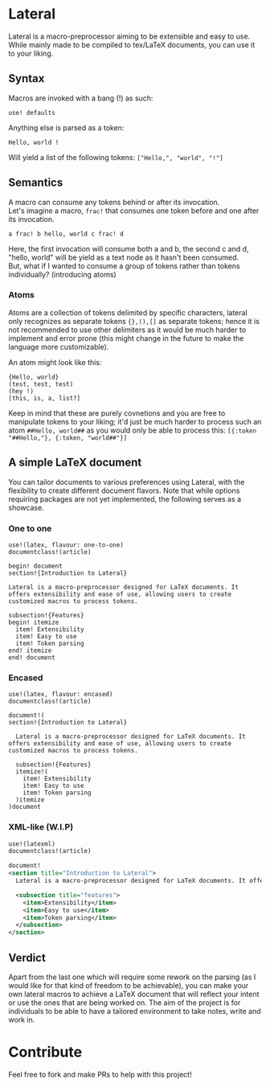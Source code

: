 # Lateral

Lateral is a macro-preprocessor aiming to be extensible and easy to use.
While mainly made to be compiled to tex/LaTeX documents, you can use it to your liking.

## Syntax
Macros are invoked with a bang (!) as such:   
```
use! defaults
```
Anything else is parsed as a token:  
```
Hello, world !
```
Will yield a list of the following tokens: `["Hello,", "world", "!"]`

## Semantics
A macro can consume any tokens behind or after its invocation.  
Let's imagine a macro, `frac!` that consumes one token before and one after its invocation.
```
a frac! b hello, world c frac! d
```

Here, the first invocation will consume both a and b, the second c and d, "hello, world" will be yield as a text node as it hasn't been consumed.  
But, what if I wanted to consume a group of tokens rather than tokens individually?  (introducing atoms)

### Atoms
Atoms are a collection of tokens delimited by specific characters, lateral only recognizes as separate tokens `{},(),[]` as separate tokens; hence it is not recommended to use other delimiters as it would be much harder to implement and error prone (this might change in the future to make the language more customizable).

An atom might look like this: 
```
{Hello, world}
(test, test, test)
(hey !)
[this, is, a, list?]
```
Keep in mind that these are purely covnetions and you are free to manipulate tokens to your liking; it'd just be much harder to process such an atom `##Hello, world##` as you would only be able to process this: `[{:token "##Hello,"}, {:token, "world##"}]`  
## A simple LaTeX document

You can tailor documents to various preferences using Lateral, with the flexibility to create different document flavors. Note that while options requiring packages are not yet implemented, the following serves as a showcase.
### One to one
```
use!(latex, flavour: one-to-one)
documentclass!(article)

begin! document
section!{Introduction to Lateral}

Lateral is a macro-preprocessor designed for LaTeX documents. It offers extensibility and ease of use, allowing users to create customized macros to process tokens.

subsection!{Features}
begin! itemize
  item! Extensibility
  item! Easy to use
  item! Token parsing
end! itemize
end! document
```

### Encased
```
use!(latex, flavour: encased)
documentclass!(article)

document!(
section!{Introduction to Lateral}

  Lateral is a macro-preprocessor designed for LaTeX documents. It offers extensibility and ease of use, allowing users to create customized macros to process tokens.

  subsection!{Features}
  itemize!(
    item! Extensibility
    item! Easy to use
    item! Token parsing
  )itemize
)document
```


### XML-like (W.I.P)
```xml
use!(latexml)
documentclass!(article)

document!
<section title="Introduction to Lateral">
  Lateral is a macro-preprocessor designed for LaTeX documents. It offers extensibility and ease of use, allowing users to create customized macros to process tokens.

  <subsection title="features">
    <item>Extensibility</item>
    <item>Easy to use</item>
    <item>Token parsing</item>
  </subsection>
</section>
```

## Verdict
Apart from the last one which will require some rework on the parsing (as I would like for that kind of freedom to be achievable), you can make your own lateral macros to achieve a LaTeX document that will reflect your intent or use the ones that are being worked on. The aim of the project is for individuals to be able to have a tailored environment to take notes, write and work in.

# Contribute
Feel free to fork and make PRs to help with this project!